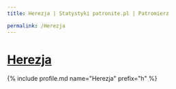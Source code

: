```yaml
---
title: Herezja | Statystyki patronite.pl | Patromierz

permalink: /Herezja
---
```


# [Herezja](https://patronite.pl/Herezja)

{% include profile.md name="Herezja" prefix="h" %}
